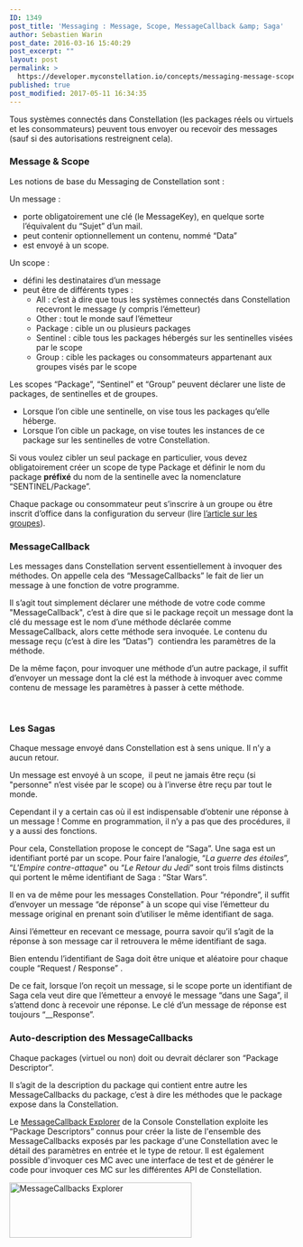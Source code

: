 ```yaml
---
ID: 1349
post_title: 'Messaging : Message, Scope, MessageCallback &amp; Saga'
author: Sebastien Warin
post_date: 2016-03-16 15:40:29
post_excerpt: ""
layout: post
permalink: >
  https://developer.myconstellation.io/concepts/messaging-message-scope-messagecallback-saga/
published: true
post_modified: 2017-05-11 16:34:35
---
```

Tous systèmes connectés dans Constellation (les packages réels ou virtuels et les consommateurs) peuvent tous envoyer ou recevoir des messages (sauf si des autorisations restreignent cela).
<h3>Message &amp; Scope</h3>
Les notions de base du Messaging de Constellation sont :

Un message :
<ul>
 	<li>porte obligatoirement une clé (le MessageKey), en quelque sorte l’équivalent du “Sujet” d’un mail.</li>
 	<li>peut contenir optionnellement un contenu, nommé “Data”</li>
 	<li>est envoyé à un scope.</li>
</ul>
Un scope :
<ul>
 	<li>défini les destinataires d’un message</li>
 	<li>peut être de différents types :
<ul>
 	<li>All : c’est à dire que tous les systèmes connectés dans Constellation recevront le message (y compris l’émetteur)</li>
 	<li>Other : tout le monde sauf l’émetteur</li>
 	<li>Package : cible un ou plusieurs packages</li>
 	<li>Sentinel : cible tous les packages hébergés sur les sentinelles visées par le scope</li>
 	<li>Group : cible les packages ou consommateurs appartenant aux groupes visés par le scope</li>
</ul>
</li>
</ul>
Les scopes “Package”, “Sentinel” et “Group” peuvent déclarer une liste de packages, de sentinelles et de groupes.
<ul>
 	<li>Lorsque l’on cible une sentinelle, on vise tous les packages qu’elle héberge.</li>
 	<li>Lorsque l’on cible un package, on vise toutes les instances de ce package sur les sentinelles de votre Constellation.</li>
</ul>
Si vous voulez cibler un seul package en particulier, vous devez obligatoirement créer un scope de type Package et définir le nom du package <strong>préfixé</strong> du nom de la sentinelle avec la nomenclature “SENTINEL/Package”.

Chaque package ou consommateur peut s’inscrire à un groupe ou être inscrit d’office dans la configuration du serveur (lire <a href="/constellation-platform/constellation-server/fichier-de-configuration/">l’article sur les groupes</a>).
<h3>MessageCallback</h3>
Les messages dans Constellation servent essentiellement à invoquer des méthodes. On appelle cela des “MessageCallbacks” le fait de lier un message à une fonction de votre programme.

Il s’agit tout simplement déclarer une méthode de votre code comme "MessageCallback", c’est à dire que si le package reçoit un message dont la clé du message est le nom d’une méthode déclarée comme MessageCallback, alors cette méthode sera invoquée. Le contenu du message reçu (c’est à dire les “Datas”)  contiendra les paramètres de la méthode.

De la même façon, pour invoquer une méthode d’un autre package, il suffit d’envoyer un message dont la clé est la méthode à invoquer avec comme contenu de message les paramètres à passer à cette méthode.

&nbsp;
<h3>Les Sagas</h3>
Chaque message envoyé dans Constellation est à sens unique. Il n’y a aucun retour.

Un message est envoyé à un scope,  il peut ne jamais être reçu (si "personne" n’est visée par le scope) ou à l’inverse être reçu par tout le monde.

Cependant il y a certain cas où il est indispensable d’obtenir une réponse à un message ! Comme en programmation, il n’y a pas que des procédures, il y a aussi des fonctions.

Pour cela, Constellation propose le concept de “Saga”. Une saga est un identifiant porté par un scope. Pour faire l’analogie, “<em>La guerre des étoiles</em>”, “<em>L'Empire contre-attaque</em>" ou “<em>Le Retour du Jedi</em>” sont trois films distincts qui portent le même identifiant de Saga : “Star Wars”.

Il en va de même pour les messages Constellation. Pour “répondre”, il suffit d’envoyer un message “de réponse” à un scope qui vise l’émetteur du message original en prenant soin d’utiliser le même identifiant de saga.

Ainsi l’émetteur en recevant ce message, pourra savoir qu’il s’agit de la réponse à son message car il retrouvera le même identifiant de saga.

Bien entendu l’identifiant de Saga doit être unique et aléatoire pour chaque couple “Request / Response” .

De ce fait, lorsque l’on reçoit un message, si le scope porte un identifiant de Saga cela veut dire que l’émetteur a envoyé le message “dans une Saga”, il s’attend donc à recevoir une réponse. Le clé d’un message de réponse est toujours “__Response”.
<h3>Auto-description des MessageCallbacks</h3>
Chaque packages (virtuel ou non) doit ou devrait déclarer son “Package Descriptor”.

Il s’agit de la description du package qui contient entre autre les MessageCallbacks du package, c’est à dire les méthodes que le package expose dans la Constellation.

Le <a href="/constellation-platform/constellation-console/messagecallbacks-explorer/">MessageCallback Explorer</a> de la Console Constellation exploite les “Package Descriptors” connus pour créer la liste de l'ensemble des MessageCallbacks exposés par les package d'une Constellation avec le détail des paramètres en entrée et le type de retour. Il est également possible d'invoquer ces MC avec une interface de test et de générer le code pour invoquer ces MC sur les différentes API de Constellation.

<a href="https://developer.myconstellation.io/wp-content/uploads/2017/05/image-59.png"><img class="wp-image-4600  aligncenter" title="MessageCallbacks Explorer" src="https://developer.myconstellation.io/wp-content/uploads/2017/05/image-59-300x91.png" alt="MessageCallbacks Explorer" width="323" height="98" /></a>